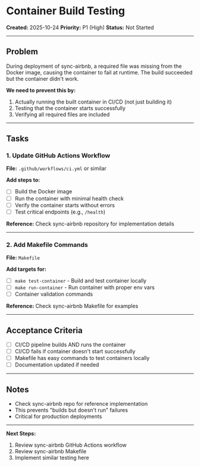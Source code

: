 # Container Build Testing

**Created:** 2025-10-24
**Priority:** P1 (High)
**Status:** Not Started

---

## Problem

During deployment of sync-airbnb, a required file was missing from the Docker image, causing the container to fail at runtime. The build succeeded but the container didn't work.

**We need to prevent this by:**
1. Actually running the built container in CI/CD (not just building it)
2. Testing that the container starts successfully
3. Verifying all required files are included

---

## Tasks

### 1. Update GitHub Actions Workflow

**File:** `.github/workflows/ci.yml` or similar

**Add steps to:**
- [ ] Build the Docker image
- [ ] Run the container with minimal health check
- [ ] Verify the container starts without errors
- [ ] Test critical endpoints (e.g., `/health`)

**Reference:** Check sync-airbnb repository for implementation details

---

### 2. Add Makefile Commands

**File:** `Makefile`

**Add targets for:**
- [ ] `make test-container` - Build and test container locally
- [ ] `make run-container` - Run container with proper env vars
- [ ] Container validation commands

**Reference:** Check sync-airbnb Makefile for examples

---

## Acceptance Criteria

- [ ] CI/CD pipeline builds AND runs the container
- [ ] CI/CD fails if container doesn't start successfully
- [ ] Makefile has easy commands to test containers locally
- [ ] Documentation updated if needed

---

## Notes

- Check sync-airbnb repo for reference implementation
- This prevents "builds but doesn't run" failures
- Critical for production deployments

---

**Next Steps:**
1. Review sync-airbnb GitHub Actions workflow
2. Review sync-airbnb Makefile
3. Implement similar testing here
